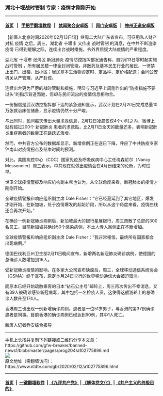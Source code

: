 ### 湖北十堰战时管制 专家：疫情才刚刚开始
------------------------

#### [首页](https://github.com/gfw-breaker/banned-news1/blob/master/README.md) &nbsp;&nbsp;|&nbsp;&nbsp; [手把手翻墙教程](https://github.com/gfw-breaker/guides/wiki) &nbsp;&nbsp;|&nbsp;&nbsp; [禁闻聚合安卓版](https://github.com/gfw-breaker/bn-android) &nbsp;&nbsp;|&nbsp;&nbsp; [网门安卓版](https://github.com/oGate2/oGate) &nbsp;&nbsp;|&nbsp;&nbsp; [神州正道安卓版](https://github.com/SzzdOgate/update) 



<div><div class="post_content" itemprop="articleBody">
 <p>
  【新唐人北京时间2020年02月13日讯】继周二大陆广东省宣布，可征用私人财产对抗
  <ok href="https://www.ntdtv.com/gb/疫情.htm">
   疫情
  </ok>
  之后，周三，湖北省
  <ok href="https://www.ntdtv.com/gb/十堰市.htm">
   十堰市
  </ok>
  又传出
  <ok href="https://www.ntdtv.com/gb/战时管制.htm">
   战时管制
  </ok>
  的消息，在中共不断渲染
  <ok href="https://www.ntdtv.com/gb/疫情.htm">
   疫情
  </ok>
  已得到缓解之际，连续出台战时措施，令外界质疑大陆疫情的严重程度。
 </p>
 <p>
  湖北省
  <ok href="https://www.ntdtv.com/gb/十堰市.htm">
   十堰市
  </ok>
  张湾区
  <ok href="https://www.ntdtv.com/gb/新冠肺炎.htm">
   新冠肺炎
  </ok>
  疫情防控指挥部发通告称，自2月13日零时起实施
  <ok href="https://www.ntdtv.com/gb/战时管制.htm">
   战时管制
  </ok>
  ，所有居民楼一律全封闭管理，非医药及基本民生行业的居民，一律禁止出门、出楼、出小区；居民基本生活物资定时、定品种、定价格配送；会同公安机关从严管理、从严封控。
 </p>
 <p>
  连续出台更为严厉的战时管制和措施，明显与习近平上周刚作出的“防疫措施不要过头”的指示背道而驰，但却与民间流出的疫情信息相吻合。
 </p>
 <p>
  一份据信是武汉防控指挥部下达的紧急通知显示，武汉计划在2月20日完成总量10万张救治床位储备，显示疫情仍然十分严峻。
 </p>
 <p>
  与此同时，民间每天传出大量求救信息，2月12日凌晨仅仅4个小时之内，微博上就有超过200个
  <ok href="https://www.ntdtv.com/gb/新冠肺炎.htm">
   新冠肺炎
  </ok>
  患者的求救贴，比2月11日全天的数量还多，表明新冠肺炎重症患者的数量正在跳跃式激增。
 </p>
 <p>
  然而，中共官方公布的数据却显示，新增病例正在逐日下降，呼应了中共防疫专家钟南山对疫情拐点及结束时间的预测。
 </p>
 <p>
  对此，美国疾控中心（CDC）国家免疫及呼吸疾病中心主任梅森尼尔（Nancy Messonnier）周三表示，中共现在就做出疫情会在4月份结束的论断，为时过早。
 </p>
 <p>
  世卫全球疫情警报及响应机构副主席也认为，从全球角度来看，新冠肺炎的疫情才刚刚开始。
 </p>
 <p>
  全球疫情警报和响应组织副主席 Dale Fisher：“它已经蔓延到了其它地区，爆发才刚开始，在新加坡，处于疫情爆发的起始阶段，所以从这个角度来看，疫情曲线还会再次开始。”
 </p>
 <p>
  在确诊一例新冠肺炎病例后，新加坡最大的银行星展银行，周三疏散了总部的300名员工，目前新加坡共确诊50个感染病例，本土人传人案例正在不断增加。
 </p>
 <p>
  全球疫情警报和响应组织副主席 Dale Fisher：“我非常相信，最终所有国家都会出现病例。”
 </p>
 <p>
  德国巴伐利亚州卫生部2月11日晚间宣布，新增两名新冠肺炎确诊病例，使德国的总确诊人数增加到16人。
 </p>
 <p>
  受新冠肺炎疫情的影响，在多家大公司宣布缺席后，周三，全球移动通信系统协会（GSMA）终于宣布，原定本月24日举行的世界移动通信大会被迫取消。
 </p>
 <p>
  而原本已经开始疏散乘客的日本“钻石公主号”邮轮上，周三再次传出不幸消息，又有39人被确诊感染新冠病毒，其中包括一名检疫人员，这使得这艘游轮上的总确诊人数升至174人。
 </p>
 <p>
  香港周三也出现一例新增确诊病例，患者是一位51岁男子，与香港的第37例确诊患者是同事。目前香港的确诊病例已经达到50例，其中1人死亡。
 </p>
 <p>
  新唐人记者乔安综合报导
 </p>
 <div class="single_ad">
 </div>
</div>
</div>
<hr/>
手机上长按并复制下列链接或二维码分享本文章：<br/>
https://github.com/gfw-breaker/banned-news1/blob/master/pages/prog204/a102775896.md <br/>
<a href='https://github.com/gfw-breaker/banned-news1/blob/master/pages/prog204/a102775896.md'><img src='https://github.com/gfw-breaker/banned-news1/blob/master/pages/prog204/a102775896.md.png'/></a> <br/>
原文地址（需翻墙访问）：https://www.ntdtv.com/gb/2020/02/12/a102775896.html


------------------------
#### [首页](https://github.com/gfw-breaker/banned-news1/blob/master/README.md) &nbsp;|&nbsp; [一键翻墙软件](https://github.com/gfw-breaker/nogfw/blob/master/README.md) &nbsp;| [《九评共产党》](https://github.com/gfw-breaker/9ping.md/blob/master/README.md#九评之一评共产党是什么) | [《解体党文化》](https://github.com/gfw-breaker/jtdwh.md/blob/master/README.md) | [《共产主义的终极目的》](https://github.com/gfw-breaker/gczydzjmd.md/blob/master/README.md)


<img src='http://gfw-breaker.win/banned-news/pages/prog204/a102775896.md' width='0px' height='0px'/>